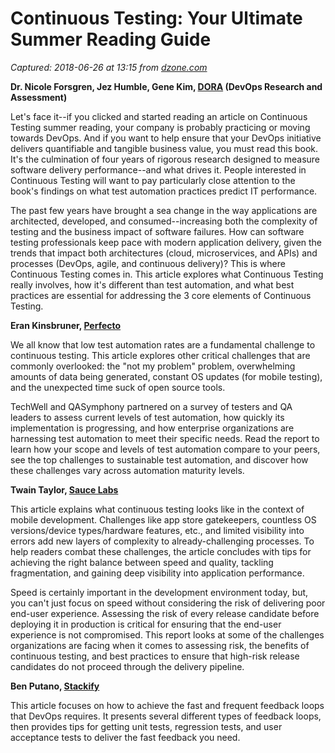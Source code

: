 # Continuous Testing: Your Ultimate Summer Reading Guide

_Captured: 2018-06-26 at 13:15 from [dzone.com](https://dzone.com/articles/continuous-testing-your-ultimate-summer-reading-gu?edition=383256&utm_source=Daily%20Digest&utm_medium=email&utm_campaign=Daily%20Digest%202018-06-25)_

**Dr. Nicole Forsgren, Jez Humble, Gene Kim, [DORA](https://devops-research.com/) (DevOps Research and Assessment)**

Let's face it--if you clicked and started reading an article on Continuous Testing summer reading, your company is probably practicing or moving towards DevOps. And if you want to help ensure that your DevOps initiative delivers quantifiable and tangible business value, you must read this book. It's the culmination of four years of rigorous research designed to measure software delivery performance--and what drives it. People interested in Continuous Testing will want to pay particularly close attention to the book's findings on what test automation practices predict IT performance.

The past few years have brought a sea change in the way applications are architected, developed, and consumed--increasing both the complexity of testing and the business impact of software failures. How can software testing professionals keep pace with modern application delivery, given the trends that impact both architectures (cloud, microservices, and APIs) and processes (DevOps, agile, and continuous delivery)? This is where Continuous Testing comes in. This article explores what Continuous Testing really involves, how it's different than test automation, and what best practices are essential for addressing the 3 core elements of Continuous Testing.

**Eran Kinsbruner, [Perfecto](https://www.perfecto.io/)**

We all know that low test automation rates are a fundamental challenge to continuous testing. This article explores other critical challenges that are commonly overlooked: the "not my problem" problem, overwhelming amounts of data being generated, constant OS updates (for mobile testing), and the unexpected time suck of open source tools.

TechWell and QASymphony partnered on a survey of testers and QA leaders to assess current levels of test automation, how quickly its implementation is progressing, and how enterprise organizations are harnessing test automation to meet their specific needs. Read the report to learn how your scope and levels of test automation compare to your peers, see the top challenges to sustainable test automation, and discover how these challenges vary across automation maturity levels.

**Twain Taylor, [Sauce Labs](https://saucelabs.com/)**

This article explains what continuous testing looks like in the context of mobile development. Challenges like app store gatekeepers, countless OS versions/device types/hardware features, etc., and limited visibility into errors add new layers of complexity to already-challenging processes. To help readers combat these challenges, the article concludes with tips for achieving the right balance between speed and quality, tackling fragmentation, and gaining deep visibility into application performance.

Speed is certainly important in the development environment today, but, you can't just focus on speed without considering the risk of delivering poor end-user experience. Assessing the risk of every release candidate before deploying it in production is critical for ensuring that the end-user experience is not compromised. This report looks at some of the challenges organizations are facing when it comes to assessing risk, the benefits of continuous testing, and best practices to ensure that high-risk release candidates do not proceed through the delivery pipeline.

**Ben Putano, [Stackify](https://stackify.com/)**

This article focuses on how to achieve the fast and frequent feedback loops that DevOps requires. It presents several different types of feedback loops, then provides tips for getting unit tests, regression tests, and user acceptance tests to deliver the fast feedback you need.
